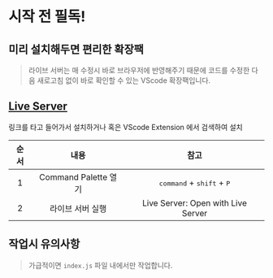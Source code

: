 # 시작 전 필독!

## 미리 설치해두면 편리한 확장팩

> 라이브 서버는 매 수정시 바로 브라우저에 반영해주기 때문에 코드를 수정한 다음 새로고침 없이 바로 확인할 수 있는 VScode 확장팩입니다.

[Live Server](https://marketplace.visualstudio.com/items?itemName=ritwickdey.LiveServer)
---
링크를 타고 들어가서 설치하거나 혹은 VScode Extension 에서 검색하여 설치

|순서|내용|참고|
|:----:|:----:|:----:|
|1|Command Palette 열기|<kbd>command</kbd> + <kbd>shift</kbd> + <kbd>P</kbd>|
|2|라이브 서버 실행|Live Server: Open with Live Server|

## 작업시 유의사항

> 가급적이면 `index.js` 파일 내에서만 작업합니다.
